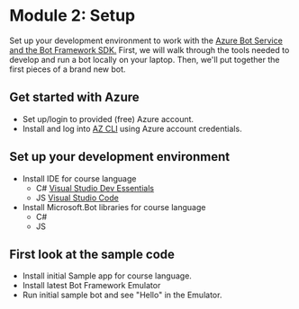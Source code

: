# Module 2: Setup
Set up your development environment to work with the [Azure Bot Service and the Bot Framework SDK.](https://docs.microsoft.com/en-us/azure/bot-service/bot-service-overview-introduction?view=azure-bot-service-4.0) First, we
will walk through the tools needed to develop and run a bot locally on your laptop. Then, we'll put together the first pieces
of a brand new bot.

## Get started with Azure
* Set up/login to provided (free) Azure account.
* Install and log into [AZ CLI](https://aka.ms/az-cli-download) using Azure account credentials.

## Set up your development environment
* Install IDE for course language
  - C# [Visual Studio Dev Essentials](https://visualstudio.microsoft.com/dev-essentials/)
  - JS [Visual Studio Code](https://code.visualstudio.com/Download)
* Install Microsoft.Bot libraries for course language
  - C#
  - JS

## First look at the sample code
* Install initial Sample app for course language.
* Install latest Bot Framework Emulator
* Run initial sample bot and see "Hello" in the Emulator.

